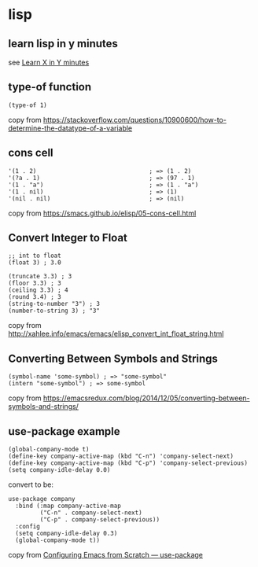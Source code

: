 # lisp

## learn lisp in y minutes
see [Learn X in Y minutes](https://learnxinyminutes.com/docs/elisp/)

## type-of function

``` emacs-lisp
(type-of 1)
```
copy from https://stackoverflow.com/questions/10900600/how-to-determine-the-datatype-of-a-variable

## cons cell

``` emacs-lisp
'(1 . 2)                                ; => (1 . 2)
'(?a . 1)                               ; => (97 . 1)
'(1 . "a")                              ; => (1 . "a")
'(1 . nil)                              ; => (1)
'(nil . nil)                            ; => (nil)
```
copy from https://smacs.github.io/elisp/05-cons-cell.html

## Convert Integer to Float

``` emacs-lisp
;; int to float
(float 3) ; 3.0

(truncate 3.3) ; 3
(floor 3.3) ; 3
(ceiling 3.3) ; 4
(round 3.4) ; 3
(string-to-number "3") ; 3
(number-to-string 3) ; "3"
```
copy from http://xahlee.info/emacs/emacs/elisp_convert_int_float_string.html

## Converting Between Symbols and Strings

``` emacs-lisp
(symbol-name 'some-symbol) ; => "some-symbol"
(intern "some-symbol") ; => some-symbol
```
copy from https://emacsredux.com/blog/2014/12/05/converting-between-symbols-and-strings/


## use-package example

``` emacs-lisp
(global-company-mode t)
(define-key company-active-map (kbd "C-n") 'company-select-next)
(define-key company-active-map (kbd "C-p") 'company-select-previous)
(setq company-idle-delay 0.0)
```
convert to be:

``` emacs-lisp
use-package company
  :bind (:map company-active-map
         ("C-n" . company-select-next)
         ("C-p" . company-select-previous))
  :config
  (setq company-idle-delay 0.3)
  (global-company-mode t))
```
copy from [Configuring Emacs from Scratch — use-package](https://medium.com/helpshift-engineering/configuring-emacs-from-scratch-use-package-c30382297877)
